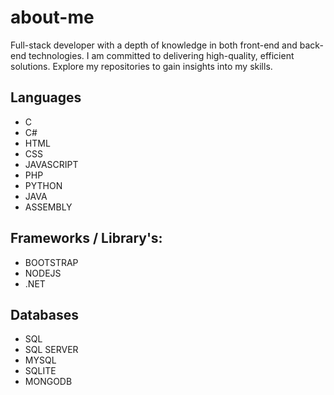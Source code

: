 
# about-me
Full-stack developer with a depth of knowledge in both front-end and back-end technologies.
I am committed to delivering high-quality, efficient solutions. Explore my repositories to gain insights into my skills.


## Languages
- C
- C#
- HTML
- CSS
- JAVASCRIPT
- PHP
- PYTHON
- JAVA
- ASSEMBLY

## Frameworks / Library's:
- BOOTSTRAP
- NODEJS
- .NET

## Databases
- SQL
- SQL SERVER
- MYSQL
- SQLITE
- MONGODB



